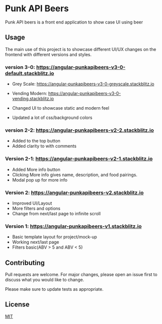 # Punk API Beers

Punk API beers is a front end application to show case UI using beer

## Usage



The main use of this project is to showcase different UI/UX changes on the frontend with different versions and styles.
### version 3-0: https://angular-punkapibeers-v3-0-default.stackblitz.io
  
  - Grey Scale: https://angular-punkapibeers-v3-0-greyscale.stackblitz.io
  - Vending Modern: https://angular-punkapibeers-v3-0-vending.stackblitz.io


- Changed UI to showcase static and modern feel
- Updated a lot of css/background colors

### version 2-2: https://angular-punkapibeers-v2-2.stackblitz.io

- Added to the top button
- Added clarity to with comments

### Version 2-1: https://angular-punkapibeers-v2-1.stackblitz.io

- Added More info button
- Clicking More info gives name, description, and food pairings.
- Modal pop up for more info

### Version 2: https://angular-punkapibeers-v2.stackblitz.io

- Improved UI/Layout
- More filters and options
- Change from next/last page to infinite scroll

### Version 1: https://angular-punkapibeers-v1.stackblitz.io

- Basic template layout for project/mock-up
- Working next/last page
- Filters basic(ABV > 5 and ABV < 5)

## Contributing
Pull requests are welcome. For major changes, please open an issue first to discuss what you would like to change.

Please make sure to update tests as appropriate.

## License
[MIT](https://choosealicense.com/licenses/mit/)
